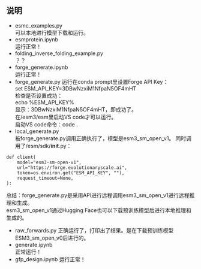 ## 说明
- esmc_examples.py  
  可以本地进行模型下载和运行。
- esmprotein.ipynb  
  运行正常！
- folding_inverse_folding_example.py  
  ？？
- forge_generate.ipynb  
  运行正常！
- forge_generate.py
  运行在conda prompt里设置Forge API Key：  
  set ESM_API_KEY=3DBwNzxiM1NfpaN5OF4mHT  
  检查是否设置成功：  
  echo %ESM_API_KEY%  
  显示：3DBwNzxiM1NfpaN5OF4mHT，即成功了。  
  在/esm3/esm里启动VS code才可以运行。  
  启动VS code命令：code .
- local_generate.py  
  被forge_generate.py调用正确执行了，模型是esm3_sm_open_v1。
  同时调用了/esm/sdk/__init__.py：  
```
def client(
    model="esm3-sm-open-v1",
    url="https://forge.evolutionaryscale.ai",
    token=os.environ.get("ESM_API_KEY", ""),
    request_timeout=None,
):
```
 总结：forge_generate.py是采用API进行远程调用esm3_sm_open_v1进行远程推理和生成。  
 esm3_sm_open_v1通过Hugging Face也可以下载预训练模型后进行本地推理和生成的。  
- raw_forwards.py
正确运行了，打印出了结果。是在下载预训练模型ESM3_sm_open_v0后进行的。
- generate.ipynb  
  正常运行！  
- gfp_design.ipynb
  运行正常！    
